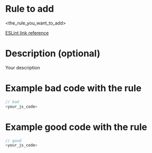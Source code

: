 # Rule to add
<the_rule_you_want_to_add>

[ESLint link reference](https://eslint.org/docs/rules/<your_rule>)

# Description (optional)
Your description

# Example bad code with the rule
```javascript
// bad
<your_js_code>
```

# Example good code with the rule
```javascript
// good
<your_js_code>
```